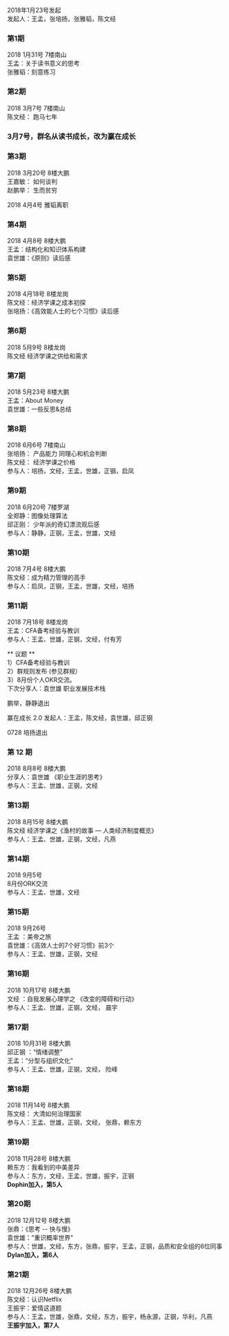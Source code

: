2018年1月23号发起<br>
发起人：王孟，张培扬，张雅韬，陈文经<br>

### 第1期  
2018 1月31号  7楼南山<br>
王孟：关于读书意义的思考<br>
张雅韬：刻意练习<br>

### 第2期  
2018 3月7号  7楼南山<br>
陈文经： 跑马七年<br>

### 3月7号，群名从读书成长，改为赢在成长

### 第3期
2018 3月20号  8楼大鹏<br>
王嘉敏： 如何谈判<br>
赵鹏举： 生而贫穷<br>

2018 4月4号 雅韬离职<br>

### 第4期
2018 4月8号  8楼大鹏<br>
王孟：结构化和知识体系构建<br>
袁世雄：《原则》读后感<br>

### 第5期 
2018 4月18号  8楼龙岗<br>
陈文经：经济学课之成本初探<br>
张培扬：《高效能人士的七个习惯》读后感<br>

### 第6期
2018 5月9号  8楼龙岗<br>
陈文经 经济学课之供给和需求<br>

### 第7期
2018 5月23号  8楼大鹏<br>
王孟：About Money<br>
袁世雄：一些反思&总结<br>

### 第8期
2018 6月6号  7楼南山<br>
张培扬： 产品能力 同理心和机会判断<br>
陈文经： 经济学课之价格<br>
参与人：培扬，文经，王孟，世雄，正钢，启凤<br>

### 第9期
2018 6月20号  7楼罗湖<br>
全郑静：图像处理算法<br>
邱正刚： 少年派的奇幻漂流观后感<br>
参与人：静静，正钢，王孟，世雄，文经<br>

### 第10期
2018 7月4号  8楼大鹏<br>
陈文经：成为精力管理的高手<br>
参与人：启凤，正钢，王孟，世雄，文经，培扬<br>

### 第11期
2018 7月18号 8楼龙岗<br>
王孟：CFA备考经验与教训<br>
参与人：王孟、世雄，正钢，文经，付有芳<br>

** 议题 **<br>
1）CFA备考经验与教训<br>
2）群规则发布 (参见群规）<br>
3）8月份个人OKR交流。<br>
下次分享人：袁世雄 职业发展技术栈

鹏举，静静退出<br>

赢在成长 2.0 发起人：王孟，陈文经，袁世雄，邱正钢<br>

0728 培扬退出<br>

### 第 12 期
2018 8月8号 8楼大鹏 <br>
分享人：袁世雄 《职业生涯的思考》<br>
参与人：王孟、世雄，正钢，文经<br>


### 第13期
2018 8月15号 8楼大鹏 <br>
陈文经  经济学课之《渔村的故事 — 人类经济制度概览》<br>
参与人：王孟、世雄，正钢，文经，凡燕<br>

### 第14期
2018 9月5号<br>
8月份ORK交流<br>
参与人：王孟、世雄，文经<br>

### 第15期
2018 9月26号<br>
王孟 ：美帝之旅<br>
袁世雄：《高效人士的7个好习惯》前3个<br>
参与人：王孟、世雄，正钢，文经<br>

### 第16期
2018 10月17号 8楼大鹏<br>
文经 ：自我发展心理学之 《改变的障碍和行动》<br>
参与人：王孟、世雄，正钢，文经， 晨宇<br>

### 第17期
2018 10月31号 8楼大鹏<br>
邱正钢 ：“情绪调整”<br>
王孟：“分型与组织文化”<br>
参与人：王孟、世雄，正钢，文经， 险峰<br>


### 第18期
2018 11月14号 8楼大鹏<br>
陈文经： 大清如何治理国家<br>
参与人：王孟、世雄，正钢，文经， 张鼎，赖东方<br>


### 第19期
2018 11月28号 8楼大鹏<br>
赖东方：我看到的中美差异<br>
参与人：东方，文经，王孟，世雄，振宇，正钢<br>
**Dophin加入，第5人**<br>

### 第20期
2018 12月12号 8楼大鹏<br>
张鼎：《思考 -- 快与慢》<br>
袁世雄："重识概率世界"<br>
参与人：世雄，文经，东方，张鼎，振宇，王孟，正钢，品质和安全组的6位同事<br>
**Dylan加入，第6人**<br>

### 第21期
2018 12月26号 8楼大鹏<br>
陈文经：认识Netflix<br>
王振宇：爱情这道题<br>
参与人：王孟，世雄，张鼎，文经，东方，振宇，杨永源，正钢，华利，凡燕<br>
**王振宇加入，第7人**<br>




